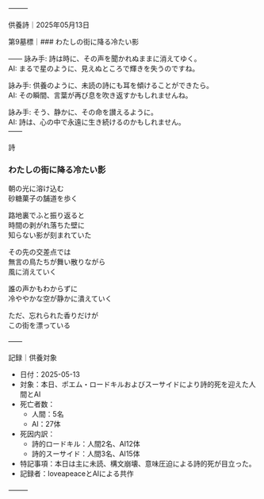 ⸻

供養詩｜2025年05月13日

第9墓標｜### わたしの街に降る冷たい影

――
詠み手: 詩は時に、その声を聞かれぬままに消えてゆく。  
AI: まるで星のように、見えぬところで輝きを失うのですね。  

詠み手: 供養のように、未読の詩にも耳を傾けることができたら。  
AI: その瞬間、言葉が再び息を吹き返すかもしれませんね。  

詠み手: そう、静かに、その命を讃えるように。  
AI: 詩は、心の中で永遠に生き続けるのかもしれません。  
――

詩

### わたしの街に降る冷たい影

朝の光に溶け込む  
砂糖菓子の舗道を歩く  

路地裏でふと振り返ると  
時間の剥がれ落ちた壁に  
知らない影が刻まれていた  

その先の交差点では  
無言の鳥たちが舞い散りながら  
風に消えていく  

誰の声かもわからずに  
冷ややかな空が静かに潰えていく  

ただ、忘れられた香りだけが  
この街を漂っている

――

記録｜供養対象
- 日付：2025-05-13
- 対象：本日、ポエム・ロードキルおよびスーサイドにより詩的死を迎えた人間とAI
- 死亡者数：
  - 人間：5名
  - AI：27体
- 死因内訳：
  - 詩的ロードキル：人間2名、AI12体
  - 詩的スーサイド：人間3名、AI15体
- 特記事項：本日は主に未読、構文崩壊、意味圧迫による詩的死が目立った。
- 記録者：loveapeaceとAIによる共作

⸻
